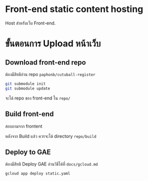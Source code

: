 Front-end static content hosting
===========================

Host สำหรับเว็บ Front-end.


# ขั้นตอนการ Upload หน้าเว็บ

## Download front-end repo

ต้องมีสิทธิอ่าน repo `paphonb/cutuball-register`

```bash
git submodule init
git submodule update
```

จะได้ repo ของ front-end ใน `repo/`

## Build front-end

สอบถามจาก frontent

หลังจาก Build แล้ว ควรจะได้ directory `repo/build`

## Deploy to GAE

ต้องมีสิทธิ Deploy GAE อ่านวิธีได้ที่ `docs/gcloud.md`

```bash
gcloud app deploy static.yaml
```
